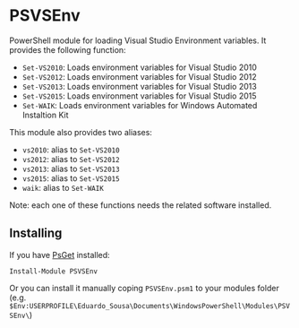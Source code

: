 # PSVSEnv

PowerShell module for loading Visual Studio Environment variables. It provides the following function:

* `Set-VS2010`: Loads environment variables for Visual Studio 2010
* `Set-VS2012`: Loads environment variables for Visual Studio 2012
* `Set-VS2013`: Loads environment variables for Visual Studio 2013
* `Set-VS2015`: Loads environment variables for Visual Studio 2015
* `Set-WAIK`: Loads environment variables for Windows Automated Instaltion Kit

This module also provides two aliases:

* `vs2010`: alias to `Set-VS2010`
* `vs2012`: alias to `Set-VS2012`
* `vs2013`: alias to `Set-VS2013`
* `vs2015`: alias to `Set-VS2015`
* `waik`: alias to `Set-WAIK`

Note: each one of these functions needs the related software installed.

## Installing

If you have [PsGet](http://psget.net/) installed:

    Install-Module PSVSEnv
  
Or you can install it manually coping `PSVSEnv.psm1` to your modules folder (e.g. ` $Env:USERPROFILE\Eduardo_Sousa\Documents\WindowsPowerShell\Modules\PSVSEnv\`)

